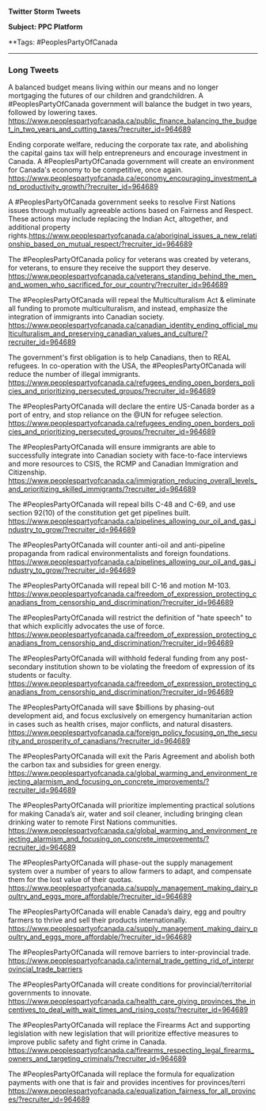 **Twitter Storm Tweets**

**Subject: PPC Platform**

**Tags: #PeoplesPartyOfCanada

----------

### Long Tweets

A balanced budget means living within our means and no longer mortgaging the futures of our children and grandchildren.  A #PeoplesPartyOfCanada government will balance the budget in two years, followed by lowering taxes.
https://www.peoplespartyofcanada.ca/public_finance_balancing_the_budget_in_two_years_and_cutting_taxes/?recruiter_id=964689


Ending corporate welfare, reducing the corporate tax rate, and abolishing the capital gains tax will help entrepreneurs and encourage investment in Canada.  A #PeoplesPartyOfCanada government will create an environment for Canada's economy to be competitive, once again.
https://www.peoplespartyofcanada.ca/economy_encouraging_investment_and_productivity_growth/?recruiter_id=964689


A #PeoplesPartyOfCanada government seeks to resolve First Nations issues through mutually agreeable actions based on Fairness and Respect.  These actions may include replacing the Indian Act, altogether, and additional property rights.https://www.peoplespartyofcanada.ca/aboriginal_issues_a_new_relationship_based_on_mutual_respect/?recruiter_id=964689


The #PeoplesPartyOfCanada policy for veterans was created by veterans, for veterans, to ensure they receive the support they deserve.
https://www.peoplespartyofcanada.ca/veterans_standing_behind_the_men_and_women_who_sacrificed_for_our_country/?recruiter_id=964689


The #PeoplesPartyOfCanada will repeal the Multiculturalism Act & eliminate all funding to promote multiculturalism, and instead, emphasize the integration of immigrants into Canadian society.
https://www.peoplespartyofcanada.ca/canadian_identity_ending_official_multiculturalism_and_preserving_canadian_values_and_culture/?recruiter_id=964689


The government's first obligation is to help Canadians, then to REAL refugees. In co-operation with the USA, the #PeoplesPartyOfCanada will reduce the number of illegal immigrants.
https://www.peoplespartyofcanada.ca/refugees_ending_open_borders_policies_and_prioritizing_persecuted_groups/?recruiter_id=964689


The #PeoplesPartyOfCanada will declare the entire US-Canada border as a port of entry, and stop reliance on the @UN for refugee selection.
https://www.peoplespartyofcanada.ca/refugees_ending_open_borders_policies_and_prioritizing_persecuted_groups/?recruiter_id=964689


The #PeoplesPartyOfCanada will ensure immigrants are able to successfully integrate into Canadian society with face-to-face interviews and more resources to CSIS, the RCMP and Canadian Immigration and Citizenship.
https://www.peoplespartyofcanada.ca/immigration_reducing_overall_levels_and_prioritizing_skilled_immigrants/?recruiter_id=964689


The #PeoplesPartyOfCanada will repeal bills C-48 and C-69, and use section 92(10) of the constitution get get pipelines built.
https://www.peoplespartyofcanada.ca/pipelines_allowing_our_oil_and_gas_industry_to_grow/?recruiter_id=964689


The #PeoplesPartyOfCanada will counter anti-oil and anti-pipeline propaganda from radical environmentalists and foreign foundations.
https://www.peoplespartyofcanada.ca/pipelines_allowing_our_oil_and_gas_industry_to_grow/?recruiter_id=964689


The #PeoplesPartyOfCanada will repeal bill C-16 and motion M-103.
https://www.peoplespartyofcanada.ca/freedom_of_expression_protecting_canadians_from_censorship_and_discrimination/?recruiter_id=964689


The #PeoplesPartyOfCanada will restrict the definition of "hate speech" to that which explicitly advocates the use of force.
https://www.peoplespartyofcanada.ca/freedom_of_expression_protecting_canadians_from_censorship_and_discrimination/?recruiter_id=964689


The #PeoplesPartyOfCanada will withhold federal funding from any post-secondary institution shown to be violating the freedom of expression of its students or faculty.
https://www.peoplespartyofcanada.ca/freedom_of_expression_protecting_canadians_from_censorship_and_discrimination/?recruiter_id=964689



The #PeoplesPartyOfCanada will save $billions by phasing-out development aid, and focus exclusively on emergency humanitarian action in cases such as health crises, major conflicts, and natural disasters.
https://www.peoplespartyofcanada.ca/foreign_policy_focusing_on_the_security_and_prosperity_of_canadians/?recruiter_id=964689


The #PeoplesPartyOfCanada will exit the Paris Agreement and abolish both the carbon tax and subsidies for green energy.
https://www.peoplespartyofcanada.ca/global_warming_and_environment_rejecting_alarmism_and_focusing_on_concrete_improvements/?recruiter_id=964689



The #PeoplesPartyOfCanada will prioritize implementing practical solutions for making Canada’s air, water and soil cleaner, including bringing clean drinking water to remote First Nations communities.
https://www.peoplespartyofcanada.ca/global_warming_and_environment_rejecting_alarmism_and_focusing_on_concrete_improvements/?recruiter_id=964689



The #PeoplesPartyOfCanada will phase-out the supply management system over a number of years to allow farmers to adapt, and compensate them for the lost value of their quotas.
https://www.peoplespartyofcanada.ca/supply_management_making_dairy_poultry_and_eggs_more_affordable/?recruiter_id=964689


The #PeoplesPartyOfCanada will enable Canada’s dairy, egg and poultry farmers to thrive and sell their products internationally.
https://www.peoplespartyofcanada.ca/supply_management_making_dairy_poultry_and_eggs_more_affordable/?recruiter_id=964689


The #PeoplesPartyOfCanada will remove barriers to inter-provincial trade.
https://www.peoplespartyofcanada.ca/internal_trade_getting_rid_of_interprovincial_trade_barriers


The #PeoplesPartyOfCanada will create conditions for provincial/territorial governments to innovate.
https://www.peoplespartyofcanada.ca/health_care_giving_provinces_the_incentives_to_deal_with_wait_times_and_rising_costs/?recruiter_id=964689


The #PeoplesPartyOfCanada will replace the Firearms Act and supporting legislation with new legislation that will prioritize effective measures to improve public safety and fight crime in Canada.
https://www.peoplespartyofcanada.ca/firearms_respecting_legal_firearms_owners_and_targeting_criminals/?recruiter_id=964689


The #PeoplesPartyOfCanada will replace the formula for equalization payments with one that is fair and provides incentives for provinces/terri
https://www.peoplespartyofcanada.ca/equalization_fairness_for_all_provinces/?recruiter_id=964689



















